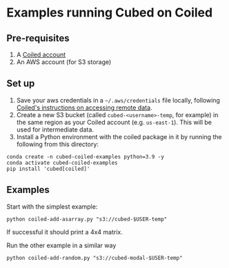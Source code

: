 # Examples running Cubed on Coiled

## Pre-requisites

1. A [Coiled account](https://coiled.io/)
2. An AWS account (for S3 storage)

## Set up

1. Save your aws credentials in a ``~/.aws/credentials`` file locally, following [Coiled's instructions on accessing remote data](https://docs.coiled.io/user_guide/remote-data-access.html).
2. Create a new S3 bucket (called `cubed-<username>-temp`, for example) in the same region as your Coiled account (e.g. `us-east-1`). This will be used for intermediate data.
3. Install a Python environment with the coiled package in it by running the following from this directory:

```shell
conda create -n cubed-coiled-examples python=3.9 -y
conda activate cubed-coiled-examples
pip install 'cubed[coiled]'
```

## Examples

Start with the simplest example:

```shell
python coiled-add-asarray.py "s3://cubed-$USER-temp"
```

If successful it should print a 4x4 matrix.

Run the other example in a similar way

```shell
python coiled-add-random.py "s3://cubed-modal-$USER-temp"
```

